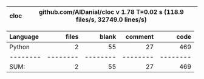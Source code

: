cloc|github.com/AlDanial/cloc v 1.78  T=0.02 s (118.9 files/s, 32749.0 lines/s)
--- | ---

Language|files|blank|comment|code
:-------|-------:|-------:|-------:|-------:
Python|2|55|27|469
--------|--------|--------|--------|--------
SUM:|2|55|27|469
